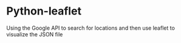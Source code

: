 # Python-leaflet
Using the Google API to search for locations and then use leaflet to visualize the JSON file
